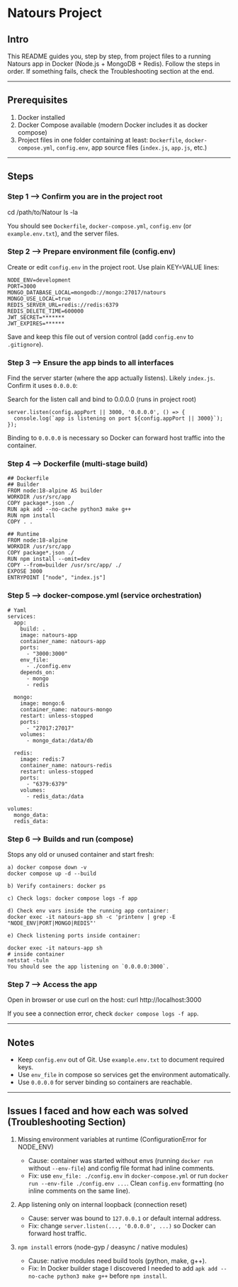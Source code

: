 # Natours Project

## Intro

This README guides you, step by step, from project files to a running Natours app in Docker (Node.js + MongoDB + Redis). Follow the steps in order. If something fails, check the Troubleshooting section at the end.

----------------------------------
## Prerequisites

1. Docker installed
2. Docker Compose available (modern Docker includes it as docker compose)
3. Project files in one folder containing at least: `Dockerfile`, `docker-compose.yml`, `config.env`, app source files (`index.js`, `app.js`, etc.)

----------------------------------
## Steps

### Step 1 —> Confirm you are in the project root

cd /path/to/Natour
ls -la

You should see `Dockerfile`, `docker-compose.yml`, `config.env` (or `example.env.txt`), and the server files.

### Step 2 —> Prepare environment file (config.env)

Create or edit `config.env` in the project root. Use plain KEY=VALUE lines:
```
NODE_ENV=development
PORT=3000
MONGO_DATABASE_LOCAL=mongodb://mongo:27017/natours
MONGO_USE_LOCAL=true
REDIS_SERVER_URL=redis://redis:6379
REDIS_DELETE_TIME=600000
JWT_SECRET=*******
JWT_EXPIRES=******
```
Save and keep this file out of version control (add `config.env` to `.gitignore`).

### Step 3 —> Ensure the app binds to all interfaces

Find the server starter (where the app actually listens). Likely `index.js`. Confirm it uses `0.0.0.0`:


Search for the listen call and bind to 0.0.0.0 (runs in project root)
```
server.listen(config.appPort || 3000, '0.0.0.0', () => {
  console.log(`app is listening on port ${config.appPort || 3000}`);
});
```
Binding to `0.0.0.0` is necessary so Docker can forward host traffic into the container.

### Step 4 —> Dockerfile (multi-stage build)
```
## Dockerfile
## Builder
FROM node:18-alpine AS builder
WORKDIR /usr/src/app
COPY package*.json ./
RUN apk add --no-cache python3 make g++
RUN npm install
COPY . .

## Runtime
FROM node:18-alpine
WORKDIR /usr/src/app
COPY package*.json ./
RUN npm install --omit=dev
COPY --from=builder /usr/src/app/ ./
EXPOSE 3000
ENTRYPOINT ["node", "index.js"]
```
### Step 5 —> docker-compose.yml (service orchestration)
```
# Yaml
services:
  app:
    build: .
    image: natours-app
    container_name: natours-app
    ports:
      - "3000:3000"
    env_file:
      - ./config.env
    depends_on:
      - mongo
      - redis

  mongo:
    image: mongo:6
    container_name: natours-mongo
    restart: unless-stopped
    ports:
      - "27017:27017"
    volumes:
      - mongo_data:/data/db

  redis:
    image: redis:7
    container_name: natours-redis
    restart: unless-stopped
    ports:
      - "6379:6379"
    volumes:
      - redis_data:/data

volumes:
  mongo_data:
  redis_data:
```
### Step 6 —> Builds and run (compose)

Stops any old or unused container and start fresh:
```
a) docker compose down -v
docker compose up -d --build

b) Verify containers: docker ps

c) Check logs: docker compose logs -f app

d) Check env vars inside the running app container: 
docker exec -it natours-app sh -c 'printenv | grep -E "NODE_ENV|PORT|MONGO|REDIS"'

e) Check listening ports inside container:

docker exec -it natours-app sh
# inside container
netstat -tuln
You should see the app listening on `0.0.0.0:3000`.
```
### Step 7 —> Access the app

Open in browser or use curl on the host:
curl http://localhost:3000

If you see a connection error, check `docker compose logs -f app`.

------------------------------

## Notes

* Keep `config.env` out of Git. Use `example.env.txt` to document required keys.
* Use `env_file` in compose so services get the environment automatically.
* Use `0.0.0.0` for server binding so containers are reachable.

------------------------------

## Issues I faced and how each was solved (Troubleshooting Section)

1. Missing environment variables at runtime (ConfigurationError for NODE\_ENV)

   * Cause: container was started without envs (running `docker run` without `--env-file`) and config file format had inline comments.
   * Fix: use `env_file: ./config.env` in `docker-compose.yml` or run `docker run --env-file ./config.env ...`. Clean `config.env` formatting (no inline comments on the same line).

2. App listening only on internal loopback (connection reset)

   * Cause: server was bound to `127.0.0.1` or default internal address.
   * Fix: change `server.listen(..., '0.0.0.0', ...)` so Docker can forward host traffic.

3. `npm install` errors (node-gyp / deasync / native modules)

   * Cause: native modules need build tools (python, make, g++).
   * Fix: In Docker builder stage I discovered I needed to add `apk add --no-cache python3 make g++` before `npm install`.

